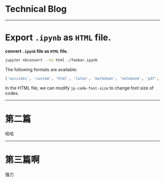 # Technical Blog

---



# Export `.ipynb` as `HTML` file.

**convert `.ipynb` file as `HTML` file.**

```bash
jupyter nbconvert --to html ./foobar.ipynb
```

The following formats are available: 

```bash
['asciidoc', 'custom', 'html', 'latex', 'markdown', 'notebook', 'pdf', 'python', 'qtpdf', 'qtpng', 'rst', 'script', 'slides', 'webpdf']   
```

In the HTML file, we can modify `jp-code-font-size` to change font size of codes.

---



# 第二篇

哈哈

---



# 第三篇啊

强力
